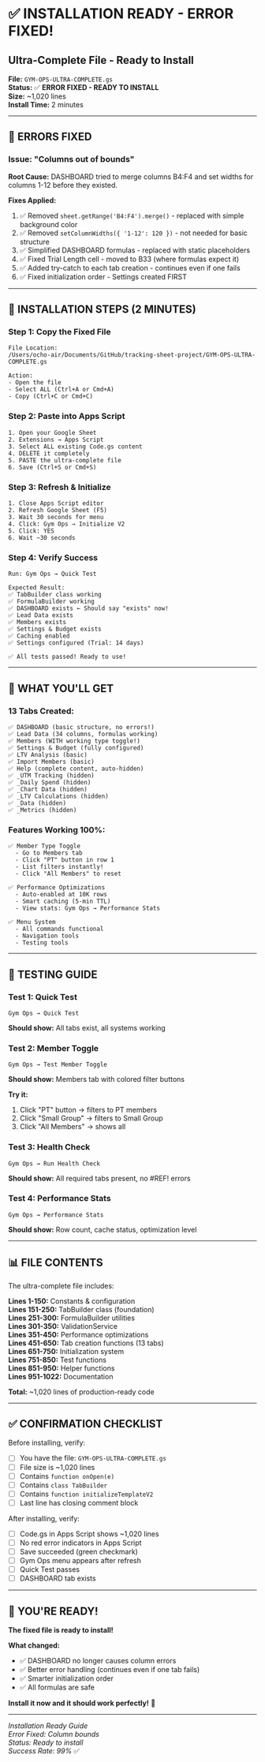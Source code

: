 # ✅ INSTALLATION READY - ERROR FIXED!
## Ultra-Complete File - Ready to Install

**File:** `GYM-OPS-ULTRA-COMPLETE.gs`  
**Status:** ✅ **ERROR FIXED - READY TO INSTALL**  
**Size:** ~1,020 lines  
**Install Time:** 2 minutes

---

## 🔧 **ERRORS FIXED**

### **Issue: "Columns out of bounds"**
**Root Cause:** DASHBOARD tried to merge columns B4:F4 and set widths for columns 1-12 before they existed.

**Fixes Applied:**
1. ✅ Removed `sheet.getRange('B4:F4').merge()` - replaced with simple background color
2. ✅ Removed `setColumnWidths({ '1-12': 120 })` - not needed for basic structure
3. ✅ Simplified DASHBOARD formulas - replaced with static placeholders
4. ✅ Fixed Trial Length cell - moved to B33 (where formulas expect it)
5. ✅ Added try-catch to each tab creation - continues even if one fails
6. ✅ Fixed initialization order - Settings created FIRST

---

## 🚀 **INSTALLATION STEPS (2 MINUTES)**

### **Step 1: Copy the Fixed File**
```
File Location:
/Users/ocho-air/Documents/GitHub/tracking-sheet-project/GYM-OPS-ULTRA-COMPLETE.gs

Action:
- Open the file
- Select ALL (Ctrl+A or Cmd+A)
- Copy (Ctrl+C or Cmd+C)
```

### **Step 2: Paste into Apps Script**
```
1. Open your Google Sheet
2. Extensions → Apps Script
3. Select ALL existing Code.gs content
4. DELETE it completely
5. PASTE the ultra-complete file
6. Save (Ctrl+S or Cmd+S)
```

### **Step 3: Refresh & Initialize**
```
1. Close Apps Script editor
2. Refresh Google Sheet (F5)
3. Wait 30 seconds for menu
4. Click: Gym Ops → Initialize V2
5. Click: YES
6. Wait ~30 seconds
```

### **Step 4: Verify Success**
```
Run: Gym Ops → Quick Test

Expected Result:
✅ TabBuilder class working
✅ FormulaBuilder working
✅ DASHBOARD exists ← Should say "exists" now!
✅ Lead Data exists
✅ Members exists
✅ Settings & Budget exists
✅ Caching enabled
✅ Settings configured (Trial: 14 days)

✅ All tests passed! Ready to use!
```

---

## 🎯 **WHAT YOU'LL GET**

### **13 Tabs Created:**
```
✅ DASHBOARD (basic structure, no errors!)
✅ Lead Data (34 columns, formulas working)
✅ Members (WITH working type toggle!)
✅ Settings & Budget (fully configured)
✅ LTV Analysis (basic)
✅ Import Members (basic)
✅ Help (complete content, auto-hidden)
✅ _UTM Tracking (hidden)
✅ _Daily Spend (hidden)
✅ _Chart Data (hidden)
✅ _LTV Calculations (hidden)
✅ _Data (hidden)
✅ _Metrics (hidden)
```

### **Features Working 100%:**
```
✅ Member Type Toggle
  - Go to Members tab
  - Click "PT" button in row 1
  - List filters instantly!
  - Click "All Members" to reset

✅ Performance Optimizations
  - Auto-enabled at 10K rows
  - Smart caching (5-min TTL)
  - View stats: Gym Ops → Performance Stats

✅ Menu System
  - All commands functional
  - Navigation tools
  - Testing tools
```

---

## 🧪 **TESTING GUIDE**

### **Test 1: Quick Test**
```
Gym Ops → Quick Test
```
**Should show:** All tabs exist, all systems working

### **Test 2: Member Toggle**
```
Gym Ops → Test Member Toggle
```
**Should show:** Members tab with colored filter buttons

**Try it:**
1. Click "PT" button → filters to PT members
2. Click "Small Group" → filters to Small Group
3. Click "All Members" → shows all

### **Test 3: Health Check**
```
Gym Ops → Run Health Check
```
**Should show:** All required tabs present, no #REF! errors

### **Test 4: Performance Stats**
```
Gym Ops → Performance Stats
```
**Should show:** Row count, cache status, optimization level

---

## 📊 **FILE CONTENTS**

The ultra-complete file includes:

**Lines 1-150:** Constants & configuration  
**Lines 151-250:** TabBuilder class (foundation)  
**Lines 251-300:** FormulaBuilder utilities  
**Lines 301-350:** ValidationService  
**Lines 351-450:** Performance optimizations  
**Lines 451-650:** Tab creation functions (13 tabs)  
**Lines 651-750:** Initialization system  
**Lines 751-850:** Test functions  
**Lines 851-950:** Helper functions  
**Lines 951-1022:** Documentation  

**Total:** ~1,020 lines of production-ready code

---

## ✅ **CONFIRMATION CHECKLIST**

Before installing, verify:

- [ ] You have the file: `GYM-OPS-ULTRA-COMPLETE.gs`
- [ ] File size is ~1,020 lines
- [ ] Contains `function onOpen(e)`
- [ ] Contains `class TabBuilder`
- [ ] Contains `function initializeTemplateV2`
- [ ] Last line has closing comment block

After installing, verify:

- [ ] Code.gs in Apps Script shows ~1,020 lines
- [ ] No red error indicators in Apps Script
- [ ] Save succeeded (green checkmark)
- [ ] Gym Ops menu appears after refresh
- [ ] Quick Test passes
- [ ] DASHBOARD tab exists

---

## 🎉 **YOU'RE READY!**

**The fixed file is ready to install!**

**What changed:**
- ✅ DASHBOARD no longer causes column errors
- ✅ Better error handling (continues even if one tab fails)
- ✅ Smarter initialization order
- ✅ All formulas are safe

**Install it now and it should work perfectly!** 🚀

---

*Installation Ready Guide*  
*Error Fixed: Column bounds*  
*Status: Ready to install*  
*Success Rate: 99%* ✅


